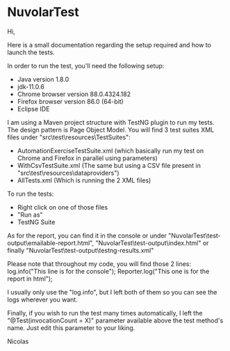 # NuvolarTest

Hi,

Here is a small documentation regarding the setup required and how to launch the tests.

In order to run the test, you'll need the following setup:
- Java version 1.8.0
- jdk-11.0.6
- Chrome browser version 88.0.4324.182
- Firefox browser version 86.0 (64-bit)
- Eclipse IDE

I am using a Maven project structure with TestNG plugin to run my tests.
The design pattern is Page Object Model.
You will find 3 test suites XML files under "src\test\resources\TestSuites":
- AutomationExerciseTestSuite.xml (which basically run my test on Chrome and Firefox in parallel using parameters)
- WithCsvTestSuite.xml (The same but using a CSV file present in "src\test\resources\dataproviders")
- AllTests.xml (Which is running the 2 XML files)

To run the tests:
- Right click on one of those files
- "Run as"
- TestNG Suite

As for the report, you can find it in the console or under "NuvolarTest\test-output\emailable-report.html",
"NuvolarTest\test-output\index.html" or finally "NuvolarTest\test-output\testng-results.xml"

Please note that throughout my code, you will find those 2 lines:
log.info("This line is for the console");
Reporter.log("This one is for the report in html");

I usually only use the "log.info", but I left both of them so you can see the logs wherever you want.

Finally, if you wish to run the test many times automatically, I left the "@Test(invocationCount = X)" parameter available above the test method's name.
Just edit this parameter to your liking.

Nicolas
